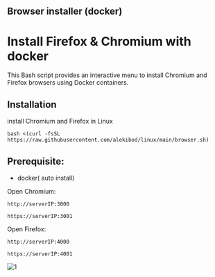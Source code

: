 ## Browser installer (docker)

# Install Firefox & Chromium with docker

This Bash script provides an interactive menu to install Chromium and Firefox browsers using Docker containers.

## Installation

install Chromium and Firefox in Linux

```
bash <(curl -fsSL https://raw.githubusercontent.com/alekibod/linux/main/browser.sh)
```
## Prerequisite: 
- docker( auto install)


Open Chromium:

``
http://serverIP:3000
``

``
https://serverIP:3001
``

Open Firefox:

``
http://serverIP:4000
``

``
https://serverIP:4001
``

![1](https://raw.githubusercontent.com/Ptechgithub/linux/main/media/1.jpg)
